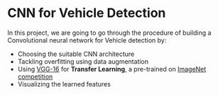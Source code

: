 # CNN for Vehicle Detection

In this project, we are going to go through the procedure of building a Convolutional neural network for Vehicle detection by: 
- Choosing the suitable CNN architecture
- Tackling overfitting using data augmentation
- Using [VGG-16](https://arxiv.org/abs/1409.1556) for **Transfer Learning**, a pre-trained on [ImageNet competition](https://image-net.org/challenges/LSVRC/)
- Visualizing the learned features
